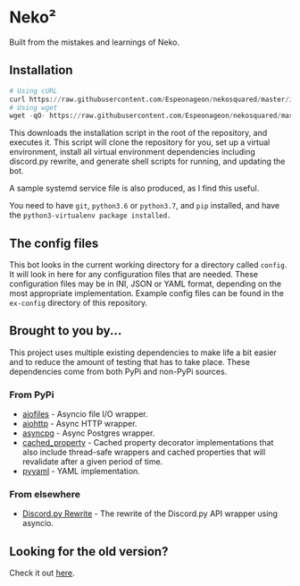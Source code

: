 # Neko²

Built from the mistakes and learnings of Neko.

## Installation

```python
# Using cURL
curl https://raw.githubusercontent.com/Espeonageon/nekosquared/master/install.py | python3.6
# Using wget
wget -qO- https://raw.githubusercontent.com/Espeonageon/nekosquared/master/install.py | python3.6
```

This downloads the installation script in the root of the repository, and
executes it. This script will clone the repository for you, set up a virtual
environment, install all virtual environment dependencies including discord.py
rewrite, and generate shell scripts for running, and updating the bot.

A sample systemd service file is also produced, as I find this useful.

You need to have `git`, `python3.6` or `python3.7`, and `pip` installed,
and have the `python3-virtualenv package installed.`

## The config files

This bot looks in the current working directory for a directory called `config`.
It will look in here for any configuration files that are needed. These
configuration files may be in INI, JSON or YAML format, depending on the most
appropriate implementation. Example config files can be found in the `ex-config`
directory of this repository.

## Brought to you by...

This project uses multiple existing dependencies to make life a bit easier and
to reduce the amount of testing that has to take place. These dependencies
come from both PyPi and non-PyPi sources.

### From PyPi

- [aiofiles](https://pypi.python.org/pypi/aiofiles) - Asyncio file I/O wrapper.
- [aiohttp](https://pypi.python.org/pypi/aiohttp) - Async HTTP wrapper.
- [asyncpg](https://pypi.python.org/pypi/asyncpg) - Async Postgres wrapper.
- [cached_property](https://pypi.python.org/pypi/cached-property) - Cached
    property decorator implementations that also include thread-safe wrappers
    and cached properties that will revalidate after a given period of time.
- [pyyaml](https://pypi.python.org/pypi/pyyaml) - YAML implementation.

### From elsewhere

- [Discord.py Rewrite](https://github.com/rapptz/discord.py/tree/rewrite) -
    The rewrite of the Discord.py API wrapper using asyncio.

## Looking for the old version?

Check it out [here](https://github.com/espeonageon/neko).
